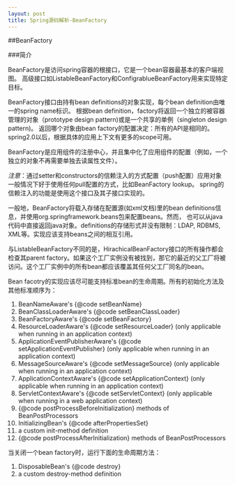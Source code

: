 ```yaml
---
layout: post
title: Spring源码解析-BeanFactory
---
```


##BeanFactory

###简介

BeanFactory是访问spring容器的根接口，它是一个bean容器最基本的客户端视图。
高级接口如ListableBeanFactory和ConfigrablueBeanFactory用来实现特定目标。

BeanFactory接口由持有bean definitions的对象实现，每个bean definition由唯一的spring name标识。
根据bean definition，factory将返回一个独立的被容器管理的对象（prototype design pattern)或是一个共享的单例（singleton design pattern)。
返回哪个对象由bean factory的配置决定：所有的API是相同的。spring2.0以后，根据具体的应用上下文有更多的scope可用。

BeanFactory是应用组件的注册中心，并且集中化了应用组件的配置（例如，一个独立的对象不再需要单独去读属性文件）。

*注意*：通过setter和constructors的信赖注入的方式配置（push配置）应用对象一般情况下好于使用任何pull配置的方式，比如BeanFactory lookup。
spring的信赖注入的功能是使用这个接口及其子接口实现的。

一般地，BeanFactory将载入存储在配置源(如xml文档)里的bean definitions信息，并使用org.springframework.beans包来配置beans。然而，
也可以从java代码中直接返回java对象。definitions的存储形式并没有限制：LDAP, RDBMS, XML等。实现应该支持beans之间的相互引用。

与ListableBeanFactory不同的是，HirachicalBeanFactory接口的所有操作都会检查其parent factory。如果这个工厂实例没有被找到，那它的最近的父工厂将被
访问。这个工厂实例中的所有bean都应该覆盖其任何父工厂同名的bean。

Bean facotry的实现应该尽可能支持标准bean的生命周期。所有的初始化方法及其他标准顺序为：<br>
1. BeanNameAware's {@code setBeanName}<br>
2. BeanClassLoaderAware's {@code setBeanClassLoader}<br>
3. BeanFactoryAware's {@code setBeanFactory}<br>
4. ResourceLoaderAware's {@code setResourceLoader}
   (only applicable when running in an application context)<br>
5. ApplicationEventPublisherAware's {@code setApplicationEventPublisher}
   (only applicable when running in an application context)<br>
6. MessageSourceAware's {@code setMessageSource}
   (only applicable when running in an application context)<br>
7. ApplicationContextAware's {@code setApplicationContext}
   (only applicable when running in an application context)<br>
8. ServletContextAware's {@code setServletContext}
   (only applicable when running in a web application context)<br>
9. {@code postProcessBeforeInitialization} methods of BeanPostProcessors<br>
10. InitializingBean's {@code afterPropertiesSet}<br>
11. a custom init-method definition<br>
12. {@code postProcessAfterInitialization} methods of BeanPostProcessors

当关闭一个bean factory时，运行下面的生命周期方法：<br>
1. DisposableBean's {@code destroy}<br>
2. a custom destroy-method definition